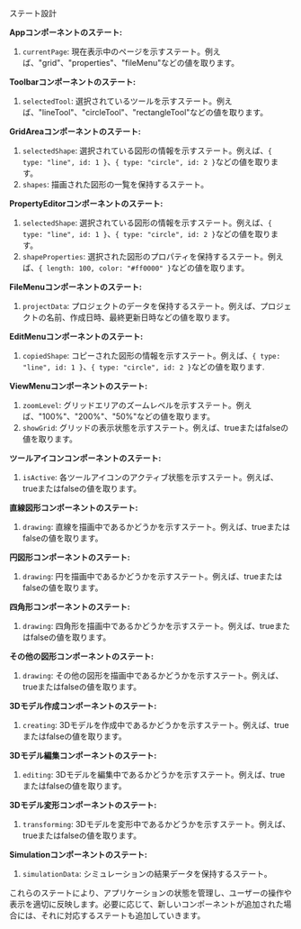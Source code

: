 ステート設計

**Appコンポーネントのステート:**

1. `currentPage`: 現在表示中のページを示すステート。例えば、"grid"、"properties"、"fileMenu"などの値を取ります。

**Toolbarコンポーネントのステート:**

1. `selectedTool`: 選択されているツールを示すステート。例えば、"lineTool"、"circleTool"、"rectangleTool"などの値を取ります。

**GridAreaコンポーネントのステート:**

1. `selectedShape`: 選択されている図形の情報を示すステート。例えば、`{ type: "line", id: 1 }`、`{ type: "circle", id: 2 }`などの値を取ります。
2. `shapes`: 描画された図形の一覧を保持するステート。

**PropertyEditorコンポーネントのステート:**

1. `selectedShape`: 選択されている図形の情報を示すステート。例えば、`{ type: "line", id: 1 }`、`{ type: "circle", id: 2 }`などの値を取ります。
2. `shapeProperties`: 選択された図形のプロパティを保持するステート。例えば、`{ length: 100, color: "#ff0000" }`などの値を取ります。

**FileMenuコンポーネントのステート:**

1. `projectData`: プロジェクトのデータを保持するステート。例えば、プロジェクトの名前、作成日時、最終更新日時などの値を取ります。

**EditMenuコンポーネントのステート:**

1. `copiedShape`: コピーされた図形の情報を示すステート。例えば、`{ type: "line", id: 1 }`、`{ type: "circle", id: 2 }`などの値を取ります.

**ViewMenuコンポーネントのステート:**

1. `zoomLevel`: グリッドエリアのズームレベルを示すステート。例えば、"100%"、"200%"、"50%"などの値を取ります。
2. `showGrid`: グリッドの表示状態を示すステート。例えば、trueまたはfalseの値を取ります。

**ツールアイコンコンポーネントのステート:**

1. `isActive`: 各ツールアイコンのアクティブ状態を示すステート。例えば、trueまたはfalseの値を取ります。

**直線図形コンポーネントのステート:**

1. `drawing`: 直線を描画中であるかどうかを示すステート。例えば、trueまたはfalseの値を取ります。

**円図形コンポーネントのステート:**

1. `drawing`: 円を描画中であるかどうかを示すステート。例えば、trueまたはfalseの値を取ります。

**四角形コンポーネントのステート:**

1. `drawing`: 四角形を描画中であるかどうかを示すステート。例えば、trueまたはfalseの値を取ります。

**その他の図形コンポーネントのステート:**

1. `drawing`: その他の図形を描画中であるかどうかを示すステート。例えば、trueまたはfalseの値を取ります。

**3Dモデル作成コンポーネントのステート:**

1. `creating`: 3Dモデルを作成中であるかどうかを示すステート。例えば、trueまたはfalseの値を取ります。

**3Dモデル編集コンポーネントのステート:**

1. `editing`: 3Dモデルを編集中であるかどうかを示すステート。例えば、trueまたはfalseの値を取ります。

**3Dモデル変形コンポーネントのステート:**

1. `transforming`: 3Dモデルを変形中であるかどうかを示すステート。例えば、trueまたはfalseの値を取ります。

**Simulationコンポーネントのステート:**

1. `simulationData`: シミュレーションの結果データを保持するステート。

これらのステートにより、アプリケーションの状態を管理し、ユーザーの操作や表示を適切に反映します。必要に応じて、新しいコンポーネントが追加された場合には、それに対応するステートも追加していきます。